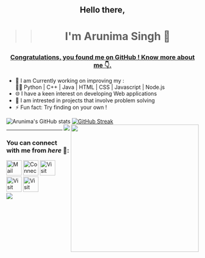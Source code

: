 ## <p align="center">Hello there,</p>
>> # <p align="center">I'm Arunima Singh 🚩</p>

### <p align="center"> <u>Congratulations, you found me on GitHub ! Know more about me 👇. </u></p>

 - 👋 I am Currently working on improving my :<br>
  👩‍💻 Python   |  C++   |  Java  |   HTML  |   CSS   |   Javascript  |  Node.js
 - 🌐 I have a keen interest on developing Web applications 
 - 💭 I am intrested in projects that involve problem solving
 - ⚡ Fun fact: Try finding on your own !
 

![Arunima's GitHub stats](https://github-readme-stats.vercel.app/api?username=arunima14&show_icons=true&theme=radical&count_private=true&hide_border=true&title_color=FC6401&icon_color=7F1DA2&bg_color=0D111700)
<img align="right" src="https://github-readme-stats.vercel.app/api/top-langs/?username=arunima14&theme=radical&title_color=F16707&hide_border=true" width="335px" data-canonical->
[![GitHub Streak](http://github-readme-streak-stats.herokuapp.com?user=arunima14&hide_border=true&background=0D111700&border=943BDD00&fire=CB0044&sideNums=FC6401&currStreakLabel=ff96e6e&currStreakNum=E7E7E7FF&sideLabels=EFEFE6&dates=4F5D78&stroke=7F1DA2)](https://git.io/streak-stats)
<br>
<img align="right" src="https://komarev.com/ghpvc/?username=your-github-arunima14&style=flat-square&color=232323">
<hr>


### You can connect with me from _here_ 📧:
[<img height=40 width=40 align="centre" alt="Mail me" src="https://image.flaticon.com/icons/png/512/552/552486.png">](mailto:aru14ac@gmail.com)
[<img height=40 width=40 align="centre" alt="Connect on LinkedIn" src="https://image.flaticon.com/icons/png/128/145/145807.png">](https://www.linkedin.com/in/arunima-singh-56a726209/) 
[<img height=40 width=40 align="centre" alt="Visit my Twitter Profile" src="https://image.flaticon.com/icons/png/128/145/145812.png">](https://twitter.com/Arunima26728410) 
[<img height=40 width=40 align="centre" alt="Visit my Facebook Profile" src="https://image.flaticon.com/icons/png/128/145/145802.png">](https://www.facebook.com/arunima.singh.98837/) 
[<img height=40 width=40 align="centre" alt="Visit my Instagram Profile" src="https://image.flaticon.com/icons/png/512/1057/1057248.png">](https://www.instagram.com/_arunima14_/)
<br>
![](https://raw.githubusercontent.com/halfrost/halfrost/master/icons/header_.png)
